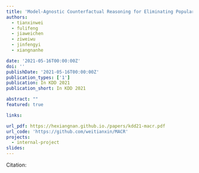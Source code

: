 ```yaml
---
title: 'Model-Agnostic Counterfactual Reasoning for Eliminating Popularity Bias in Recommender System'
authors:
  - tianxinwei
  - fulifeng
  - jiaweichen
  - ziweiwu
  - jinfengyi
  - xiangnanhe

date: '2021-05-16T00:00:00Z'
doi: ''
publishDate: '2021-05-16T00:00:00Z'
publication_types: ['1']
publication: In KDD 2021 
publication_short: In KDD 2021 

abstract: ""
featured: true

links:

url_pdf: https://hexiangnan.github.io./papers/kdd21-macr.pdf
url_code: 'https://github.com/weitianxin/MACR'
projects:
  - internal-project
slides:
---
```




Citation:
